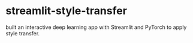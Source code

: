 # streamlit-style-transfer
built an interactive deep learning app with Streamlit and PyTorch to apply style transfer.
